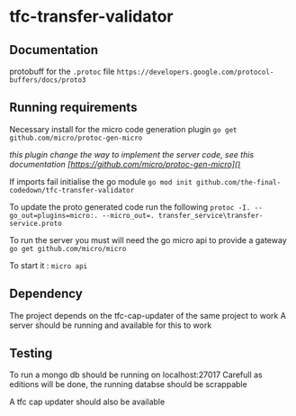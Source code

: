 # tfc-transfer-validator
## Documentation
protobuff for the `.protoc` file
`https://developers.google.com/protocol-buffers/docs/proto3`

## Running requirements
Necessary install for the micro code generation plugin 
`go get github.com/micro/protoc-gen-micro`

_this plugin change the way to implement the server code, see this documentation [https://github.com/micro/protoc-gen-micro]()_

If imports fail initialise the go module 
`go mod init github.com/the-final-codedown/tfc-transfer-validator`

To update the proto generated code run the following
`protoc -I. --go_out=plugins=micro:. --micro_out=. transfer_service\transfer-service.proto`

To run the server you must will need the go micro api to provide a gateway
`go get github.com/micro/micro`

To start it :
`micro api`

## Dependency
The project depends on the tfc-cap-updater of the same project to work
A server should be running and available for this to work

## Testing
To run a mongo db should be running on localhost:27017
Carefull as editions will be done, the running databse should be scrappable

A tfc cap updater should also be available
